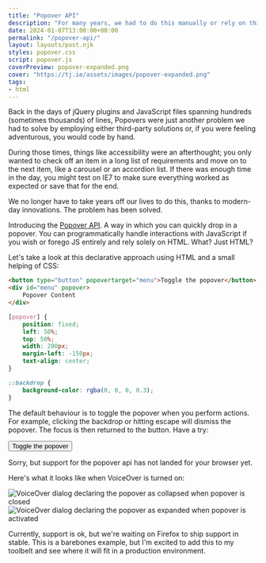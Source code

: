 ```yaml
---
title: "Popover API"
description: "For many years, we had to do this manually or rely on third-party solutions. Now, though, it's a different world. In this post we'll take a quick look at how it works with a demo."
date: 2024-01-07T13:00:00+00:00
permalink: "/popover-api/"
layout: layouts/post.njk
styles: popover.css
script: popover.js
coverPreview: popover-expanded.png
cover: "https://tj.ie/assets/images/popover-expanded.png"
tags:
- html
---
```


Back in the days of jQuery plugins and JavaScript files spanning hundreds (sometimes thousands) of lines, Popovers were just another problem we had to solve by employing either third-party solutions or, if you were feeling adventurous, you would code by hand.

During those times, things like accessibility were an afterthought; you only wanted to check off an item in a long list of requirements and move on to the next item, like a carousel or an accordion list. If there was enough time in the day, you might test on IE7 to make sure everything worked as expected or save that for the end.

We no longer have to take years off our lives to do this, thanks to modern-day innovations. The problem has been solved.

Introducing the [Popover API](https://developer.mozilla.org/en-US/docs/Web/API/Popover_API). A way in which you can quickly drop in a popover. You can programmatically handle interactions with JavaScript if you wish or forego JS entirely and rely solely on HTML. What? Just HTML?

Let's take a look at this declarative approach using HTML and a small helping of CSS:

```html
<button type="button" popovertarget="menu">Toggle the popover</button>
<div id="menu" popover>
    Popover Content
</div>
```

```css
[popover] {
    position: fixed;
    left: 50%;
    top: 50%;
    width: 200px;
    margin-left: -150px;
    text-align: center;
}

::backdrop {
    background-color: rgba(0, 0, 0, 0.3);
}
```

The default behaviour is to toggle the popover when you perform actions. For example, clicking the backdrop or hitting escape will dismiss the popover. The focus is then returned to the button. Have a try:


<div class="c-demo">
    <div class="popover-html">
    <button type="button" popovertarget="menu">Toggle the popover</button>
    <div id="menu" popover>Popover content</div>
    </div>
    <p class="popover-not-supported">Sorry, but support for the popover api has not landed for your browser yet.</p>
</div>

Here's what it looks like when VoiceOver is turned on:

<img src="/assets/images/popover-collapsed.png" alt="VoiceOver dialog declaring the popover as collapsed when popover is closed" />

<img src="/assets/images/popover-expanded.png" alt="VoiceOver dialog declaring the popover as expanded when popover is activated" />

Currently, support is ok, but we're waiting on Firefox to ship support in stable. This is a barebones example, but I'm excited to add this to my toolbelt and see where it will fit in a production environment.
